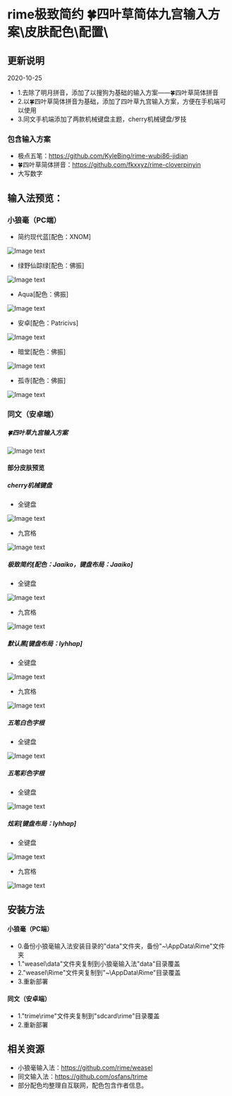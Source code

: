 # rime极致简约 🍀️四叶草简体九宫输入方案\皮肤配色\配置\

## 更新说明
2020-10-25
- 1.去除了明月拼音，添加了以搜狗为基础的输入方案——🍀️四叶草简体拼音
- 2.以🍀️四叶草简体拼音为基础，添加了四叶草九宫输入方案，方便在手机端可以使用
- 3.同文手机端添加了两款机械键盘主题，cherry机械键盘/罗技

### 包含输入方案
 - 极点五笔：https://github.com/KyleBing/rime-wubi86-jidian
 - 🍀️四叶草简体拼音：https://github.com/fkxxyz/rime-cloverpinyin
 - 大写数字

## 输入法预览：
### 小狼毫（PC端）
- 简约现代蓝[配色：XNOM]

![Image text](/Res/preview_blue.png)
- 绿野仙踪绿[配色：佛振]

![Image text](/Res/preview_green.png)
- Aqua[配色：佛振]

![Image text](/Res/preview_blue1.png)
- 安卓[配色：Patricivs]

![Image text](/Res/preview_android.png)
- 暗堂[配色：佛振]

![Image text](/Res/preview_dark.png)
- 孤寺[配色：佛振]

![Image text](/Res/preview_temple.png)

### 同文（安卓端）

##### 🍀️四叶草九宫输入方案

![Image text](/Res/trime_preview_jiugong.png)

#### 部分皮肤预览

##### cherry机械键盘
- 全键盘

![Image text](/Res/trime_cherry.jpg)

- 九宫格

![Image text](/Res/trime_cherry_jiugong.jpg)

##### 极致简约[配色：Jaaiko，键盘布局：Jaaiko]
- 全键盘

![Image text](/Res/trime_preview.jpg)

- 九宫格

![Image text](/Res/trime_preview_jiugong.png)

##### 默认黑[键盘布局：lyhhap]
- 全键盘

![Image text](/Res/trime_wubi.jpg)

- 九宫格

![Image text](/Res/trime_wubi_jiugong.jpg)

##### 五笔白色字根
- 全键盘

![Image text](/Res/trime_wubiwhite.jpg)

##### 五笔彩色字根
- 全键盘

![Image text](/Res/trime_wubicolor.jpg)

##### 炫彩[键盘布局：lyhhap]
- 全键盘

![Image text](/Res/trime_xuancai.jpg)

- 九宫格

![Image text](/Res/trime_xuancai_jiugong.jpg)


## 安装方法
#### 小狼毫（PC端）
- 0.备份小狼毫输入法安装目录的"data"文件夹，备份"~\AppData\Rime"文件夹
- 1."weasel\data"文件夹复制到小狼毫输入法"data"目录覆盖
- 2."weasel\Rime"文件夹复制到"~\AppData\Rime"目录覆盖
- 3.重新部署
#### 同文（安卓端）
- 1."trime\rime"文件夹复制到"sdcard\rime"目录覆盖
- 2.重新部署
## 相关资源
 - 小狼毫输入法：https://github.com/rime/weasel
 - 同文输入法：https://github.com/osfans/trime
 - 部分配色均整理自互联网，配色包含作者信息。
